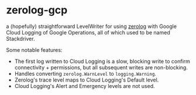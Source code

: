 # zerolog-gcp

a (hopefully) straightforward LevelWriter for using [zerolog](github.com/rs/zerolog) with Google Cloud Logging of Google Operations, all of which used to be named Stackdriver.

Some notable features:

* The first log written to Cloud Logging is a slow, blocking write to confirm connectivity + permissions, but all subsequent writes are non-blocking.
* Handles converting `zerolog.WarnLevel` to `logging.Warning`.
* Zerolog's trace level maps to Cloud Logging's Default level.
* Cloud Logging's Alert and Emergency levels are not used.
